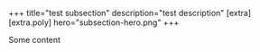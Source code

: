 +++
title="test subsection"
description="test description"
[extra]
[extra.poly]
hero="subsection-hero.png"
+++

Some content